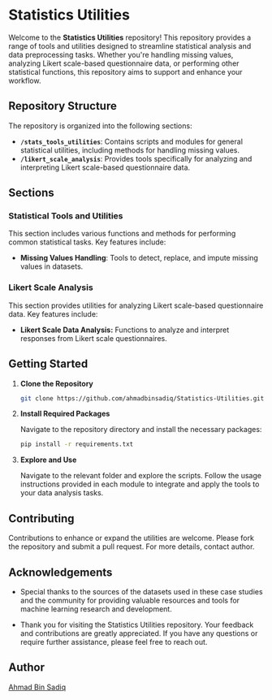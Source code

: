 # Statistics Utilities

Welcome to the **Statistics Utilities** repository! This repository provides a range of tools and utilities designed to streamline statistical analysis and data preprocessing tasks. Whether you're handling missing values, analyzing Likert scale-based questionnaire data, or performing other statistical functions, this repository aims to support and enhance your workflow.

## Repository Structure

The repository is organized into the following sections:

- **`/stats_tools_utilities`**: Contains scripts and modules for general statistical utilities, including methods for handling missing values.
- **`/likert_scale_analysis`**: Provides tools specifically for analyzing and interpreting Likert scale-based questionnaire data.

## Sections

### Statistical Tools and Utilities

This section includes various functions and methods for performing common statistical tasks. Key features include:

- **Missing Values Handling**: Tools to detect, replace, and impute missing values in datasets.

### Likert Scale Analysis

This section provides utilities for analyzing Likert scale-based questionnaire data. Key features include:

- **Likert Scale Data Analysis:** Functions to analyze and interpret responses from Likert scale questionnaires.

## Getting Started

1. **Clone the Repository**

    ```bash
    git clone https://github.com/ahmadbinsadiq/Statistics-Utilities.git
    ```

2. **Install Required Packages**

    Navigate to the repository directory and install the necessary packages:

    ```bash
    pip install -r requirements.txt
    ```

3. **Explore and Use**

    Navigate to the relevant folder and explore the scripts. Follow the usage instructions provided in each module to integrate and apply the tools to your data analysis tasks.

## Contributing

Contributions to enhance or expand the utilities are welcome. Please fork the repository and submit a pull request. For more details, contact author.


## Acknowledgements

- Special thanks to the sources of the datasets used in these case studies and the community for providing valuable resources and tools for machine learning research and development.

- Thank you for visiting the Statistics Utilities repository. Your feedback and contributions are greatly appreciated. If you have any questions or require further assistance, please feel free to reach out.

## Author

[Ahmad Bin Sadiq](https://www.linkedin.com/in/ahmad-bin-sadiq/)

